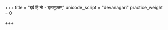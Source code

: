 +++
title = "इदं हि नो - घृतसूक्तम्"
unicode_script = "devanagari"
practice_weight = 0

+++
<div class="js_include" url="/vedAH/sAma/paravastu-saama/devaH/indraH/idaM-hi-no-ojasA-ghRtasUktam/"  newLevelForH1="1" includeTitle="true"> </div>